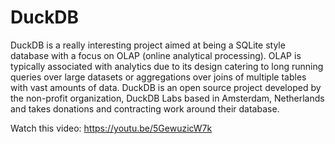 # DuckDB

DuckDB is a really interesting project aimed at being a SQLite style database with a focus on OLAP (online analytical processing). OLAP is typically associated with analytics due to its design catering to long running queries over large datasets or aggregations over joins of multiple tables with vast amounts of data. DuckDB is an open source project developed by the non-profit organization, DuckDB Labs based in Amsterdam, Netherlands and takes donations and contracting work around their database.

Watch this video: https://youtu.be/5GewuzicW7k
